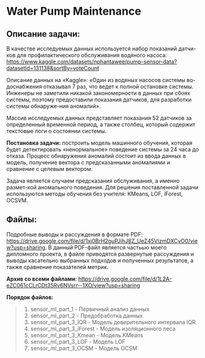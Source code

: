 # Water Рump Maintenance

## Описание задачи:
В качестве исследуемых  данных используется набор показаний датчи-ков для профилактического обслуживания водяного насоса: https://www.kaggle.com/datasets/nphantawee/pump-sensor-data?datasetId=131138&sortBy=voteCount

Описание данных на  «Kaggle»: «Один из водяных насосов системы во-доснабжения отказывал 7 раз, что ведет к полной остановке системы.  Инженеры не заметили никакой закономерности в данных при сбоях системы, поэтому предоставили показания датчиков, для разработки системы обнаруже-ния аномалий».

Массив исследуемых данных представляет показания 52 датчиков за определенный временной период, а также столбец, который содержит текстовые логи о состоянии системы.

**Постановка задачи:**  построить модель машинного обучения, которая будет детектировать «ненормальное» поведение системы за 24 часа до отказа. Процесс обнаружения аномалий состоит из ввода данных в модель, получение вектора с предсказанными аномалиями и сравнение с целевым вектором.

Задача является случаем предсказания обслуживания, а именно размет-кой аномального поведения. Для решения поставленной задачи используются методы обучения без учителя: KMeans, LOF, iForest, OCSVM. 


## Файлы:

Подробные выводы и рассуждения в формате PDF: https://drive.google.com/file/d/1xj0BrH2guPJihJ8Z_UeZ45VizmDXCyO0/view?usp=sharing.
В данный PDF-файл является частьью моего дипломного проекта, в файле приводятся развернутые рассуждения и выводы касательно выбранных подходов и полученных результатов, а также сравнение показателей метрик.

**Архив со всеми файлами**: https://drive.google.com/file/d/1L2A-eZC061cCLrCDt35Rv6NVsrr--1XO/view?usp=sharing

**Порядок файлов:**
>1. sensor_ml_part_1 - Первичный анализ данных
>2. sensor_ml_part_2 - Предобработка данных
>3. sensor_ml_part_3_IQR - Модель доверительного интервала IQR
>4. sensor_ml_part_3_iForest - Модель изоляционного леса
>5. sensor_ml_part_3_Kmean - Модель KMeans
>6. sensor_ml_part_3_LOF - Модель LOF
>7. sensor_ml_part_3_OCSM - Модель OCSM
